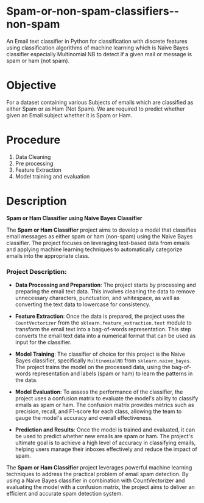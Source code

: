 # Spam-or-non-spam-classifiers--non-spam
An Email text classifier in Python for classification with discrete features using classification algorithms of machine learning  which is Naïve Bayes classifier especially Multinomial NB to detect if a given mail or message is spam or ham (not spam). 

# Objective 
For a dataset containing various Subjects of emails which are classified as either Spam or as Ham (Not Spam). We are required to predict whether given an Email subject whether it is Spam or Ham.

# Procedure 

1. Data Cleaning
2. Pre processing
3. Feature Extraction
4. Model training and evaluation

# Description 

**Spam or Ham Classifier using Naive Bayes Classifier**

The **Spam or Ham Classifier** project aims to develop a model that classifies email messages as either spam or ham (non-spam) using the Naive Bayes classifier. The project focuses on leveraging text-based data from emails and applying machine learning techniques to automatically categorize emails into the appropriate class.

### Project Description:

- **Data Processing and Preparation**: The project starts by processing and preparing the email text data. This involves cleaning the data to remove unnecessary characters, punctuation, and whitespace, as well as converting the text data to lowercase for consistency.

- **Feature Extraction**: Once the data is prepared, the project uses the `CountVectorizer` from the `sklearn.feature_extraction.text` module to transform the email text into a bag-of-words representation. This step converts the email text data into a numerical format that can be used as input for the classifier.

- **Model Training**: The classifier of choice for this project is the Naive Bayes classifier, specifically `MultinomialNB` from `sklearn.naive_bayes`. The project trains the model on the processed data, using the bag-of-words representation and labels (spam or ham) to learn the patterns in the data.

- **Model Evaluation**: To assess the performance of the classifier, the project uses a confusion matrix to evaluate the model's ability to classify emails as spam or ham. The confusion matrix provides metrics such as precision, recall, and F1-score for each class, allowing the team to gauge the model's accuracy and overall effectiveness.

- **Prediction and Results**: Once the model is trained and evaluated, it can be used to predict whether new emails are spam or ham. The project's ultimate goal is to achieve a high level of accuracy in classifying emails, helping users manage their inboxes effectively and reduce the impact of spam.

The **Spam or Ham Classifier** project leverages powerful machine learning techniques to address the practical problem of email spam detection. By using a Naive Bayes classifier in combination with CountVectorizer and evaluating the model with a confusion matrix, the project aims to deliver an efficient and accurate spam detection system.
